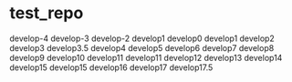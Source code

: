 # test_repo

develop-4
develop-3
develop-2
develop1
develop0
develop1
develop2
develop3
develop3.5
develop4
develop5
develop6
develop7
develop8
develop9
develop10
develop11
develop11
develop12
develop13
develop14
develop15
develop15
develop16
develop17
develop17.5